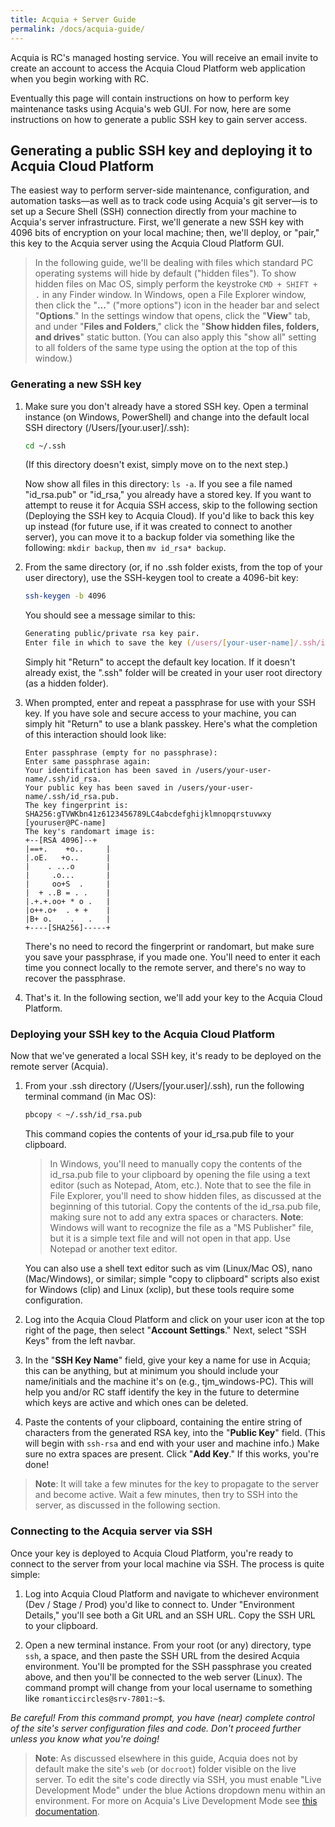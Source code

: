 ```yaml
---
title: Acquia + Server Guide
permalink: /docs/acquia-guide/
---
```


Acquia is RC's managed hosting service. You will receive an email invite to create an account to access the Acquia Cloud Platform web application when you begin working with RC.

Eventually this page will contain instructions on how to perform key maintenance tasks using Acquia's web GUI. For now, here are some instructions on how to generate a public SSH key to gain server access.

## Generating a public SSH key and deploying it to Acquia Cloud Platform

The easiest way to perform server-side maintenance, configuration, and automation tasks—as well as to track code using Acquia's git server—is to set up a Secure Shell (SSH) connection directly from your machine to Acquia's server infrastructure. First, we'll generate a new SSH key with 4096 bits of encryption on your local machine; then, we'll deploy, or "pair," this key to the Acquia server using the Acquia Cloud Platform GUI.

> In the following guide, we'll be dealing with files which standard PC operating systems will hide by default ("hidden files"). To show hidden files on Mac OS, simply perform the keystroke `CMD + SHIFT + .` in any Finder window. In Windows, open a File Explorer window, then click the "**...**" ("more options") icon in the header bar and select "**Options**." In the settings window that opens, click the "**View**" tab, and under "**Files and Folders**," click the "**Show hidden files, folders, and drives**" static button. (You can also apply this "show all" setting to all folders of the same type using the option at the top of this window.)

### Generating a new SSH key

1. Make sure you don't already have a stored SSH key. Open a terminal instance (on Windows, PowerShell) and change into the default local SSH directory (/Users/[your.user]/.ssh):

    ```zsh
    cd ~/.ssh
    ```

    (If this directory doesn't exist, simply move on to the next step.)

    Now show all files in this directory: `ls -a`. If you see a file named "id_rsa.pub" or "id_rsa," you already have a stored key. If you want to attempt to reuse it for Acquia SSH access, skip to the following section (Deploying the SSH key to Acquia Cloud). If you'd like to back this key up instead (for future use, if it was created to connect to another server), you can move it to a backup folder via something like the following: `mkdir backup`, then `mv id_rsa* backup`.

2. From the same directory (or, if no .ssh folder exists, from the top of your user directory), use the SSH-keygen tool to create a 4096-bit key:

    ```zsh
    ssh-keygen -b 4096
    ```

    You should see a message similar to this:

    ```zsh
    Generating public/private rsa key pair.
    Enter file in which to save the key (/users/[your-user-name]/.ssh/id_rsa): 
    ```

    Simply hit "Return" to accept the default key location. If it doesn't already exist, the ".ssh" folder will be created in your user root directory (as a hidden folder).

3. When prompted, enter and repeat a passphrase for use with your SSH key. If you have sole and secure access to your machine, you can simply hit "Return" to use a blank passkey. Here's what the completion of this interaction should look like:

    ```
    Enter passphrase (empty for no passphrase): 
    Enter same passphrase again: 
    Your identification has been saved in /users/your-user-name/.ssh/id_rsa.
    Your public key has been saved in /users/your-user-name/.ssh/id_rsa.pub.
    The key fingerprint is:
    SHA256:gTVWKbn41z6123456789LC4abcdefghijklmnopqrstuvwxy [youruser@PC-name]
    The key's randomart image is:
    +--[RSA 4096]--+
    |==+.    +o..     |
    |.oE.   +o..      |
    |    . ...o       |
    |     .o...       |
    |     oo+S  .     |
    |  + ..B = . .    |
    |.+.+.oo+ * o .   |
    |o++.o+  . + +    |
    |B+ o.    .   .   |
    +----[SHA256]-----+ 
    ```

    There's no need to record the fingerprint or randomart, but make sure you save your passphrase, if you made one. You'll need to enter it each time you connect locally to the remote server, and there's no way to recover the passphrase.

4. That's it. In the following section, we'll add your key to the Acquia Cloud Platform.

### Deploying your SSH key to the Acquia Cloud Platform

Now that we've generated a local SSH key, it's ready to be deployed on the remote server (Acquia).

1. From your .ssh directory (/Users/[your.user]/.ssh), run the following terminal command (in Mac OS):

    ```zsh
    pbcopy < ~/.ssh/id_rsa.pub
    ```

    This command copies the contents of your id_rsa.pub file to your clipboard.

    > In Windows, you'll need to manually copy the contents of the id_rsa.pub file to your clipboard by opening the file using a text editor (such as Notepad, Atom, etc.). Note that to see the file in File Explorer, you'll need to show hidden files, as discussed at the beginning of this tutorial. Copy the contents of the id_rsa.pub file, making sure not to add any extra spaces or characters. **Note**: Windows will want to recognize the file as a "MS Publisher" file, but it is a simple text file and will not open in that app. Use Notepad or another text editor.
  
    You can also use a shell text editor such as vim (Linux/Mac OS), nano (Mac/Windows), or similar; simple "copy to clipboard" scripts also exist for Windows (clip) and Linux (xclip), but these tools require some configuration.

2. Log into the Acquia Cloud Platform and click on your user icon at the top right of the page, then select "**Account Settings**." Next, select "SSH Keys" from the left navbar.

3. In the "**SSH Key Name**" field, give your key a name for use in Acquia; this can be anything, but at minimum you should include your name/initials and the machine it's on (e.g., tjm_windows-PC). This will help you and/or RC staff identify the key in the future to determine which keys are active and which ones can be deleted.

4. Paste the contents of your clipboard, containing the entire string of characters from the generated RSA key, into the "**Public Key**" field. (This will begin with `ssh-rsa` and end with your user and machine info.) Make sure no extra spaces are present. Click "**Add Key**." If this works, you're done!

> **Note**: It will take a few minutes for the key to propagate to the server and become active. Wait a few minutes, then try to SSH into the server, as discussed in the following section.

### Connecting to the Acquia server via SSH

Once your key is deployed to Acquia Cloud Platform, you're ready to connect to the server from your local machine via SSH. The process is quite simple:

1. Log into Acquia Cloud Platform and navigate to whichever environment (Dev / Stage / Prod) you'd like to connect to. Under "Environment Details," you'll see both a Git URL and an SSH URL. Copy the SSH URL to your clipboard.

2. Open a new terminal instance. From your root (or any) directory, type `ssh`, a space, and then paste the SSH URL from the desired Acquia environment. You'll be prompted for the SSH passphrase you created above, and then you'll be connected to the web server (Linux). The command prompt will change from your local username to something like `romanticcircles@srv-7801:~$`.

*Be careful! From this command prompt, you have (near) complete control of the site's server configuration files and code. Don't proceed further unless you know what you're doing!*

> **Note**: As discussed elsewhere in this guide, Acquia does not by default make the site's `web` (or `docroot`) folder visible on the live server. To edit the site's code directly via SSH, you must enable "Live Development Mode" under the blue Actions dropdown menu within an environment. For more on Acquia's Live Development Mode see [this documentation](https://docs.acquia.com/cloud-platform/manage/code/livedev/).
